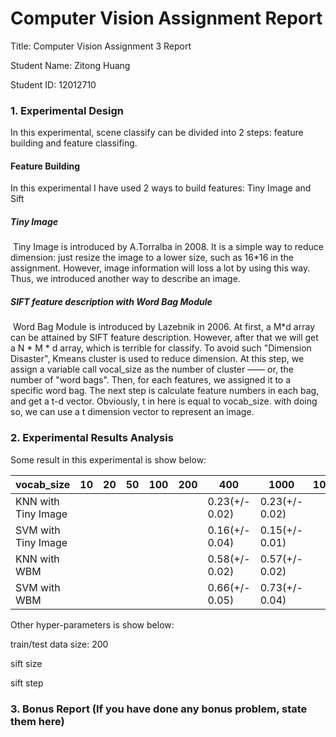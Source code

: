 # Computer Vision Assignment Report

Title: Computer Vision Assignment 3 Report

Student Name: Zitong Huang

Student ID: 12012710



### 1. Experimental Design

In this experimental, scene classify can be divided into 2 steps: feature building and feature classifing.

#### Feature Building

In this experimental I have used 2 ways to build features: Tiny Image and Sift

##### Tiny Image

​		Tiny Image is introduced by A.Torralba in 2008. It is a simple way to reduce dimension: just resize the image to a lower size, such as 16*16 in the assignment. However, image information will loss a lot by using this way. Thus, we introduced another way to describe an image.

##### SIFT feature description with Word Bag Module

​		Word Bag Module is introduced by Lazebnik in 2006. At first, a M*d array can be attained by SIFT feature description.   However, after that we will get a N * M * d array, which is terrible for classify. To avoid such "Dimension Disaster", Kmeans cluster is used to reduce dimension. At this step, we assign a variable call vocal_size as the number of cluster —— or, the number of "word bags". Then, for each features, we assigned it to a specific word bag. The next step is calculate feature numbers in each bag, and get a t-d vector. Obviously, t in here is equal to vocab_size. with doing so, we can use a t dimension vector to represent an image.

### 2. Experimental Results Analysis

Some result in this experimental is show below:

| vocab_size          | 10   | 20   | 50   | 100  | 200  | 400            | 1000           | 10000 |
| ------------------- | ---- | ---- | ---- | ---- | ---- | -------------- | -------------- | ----- |
| KNN with Tiny Image |      |      |      |      |      | 0.23(+/- 0.02) | 0.23(+/- 0.02) |       |
| SVM with Tiny Image |      |      |      |      |      | 0.16(+/- 0.04) | 0.15(+/- 0.01) |       |
| KNN with WBM        |      |      |      |      |      | 0.58(+/- 0.02) | 0.57(+/- 0.02) |       |
| SVM with WBM        |      |      |      |      |      | 0.66(+/- 0.05) | 0.73(+/- 0.04) |       |

Other hyper-parameters is show below:

train/test data size: 200

sift size

sift step



### 3. Bonus Report (If you have done any bonus problem, state them here)

